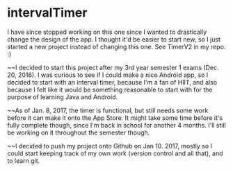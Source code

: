 # intervalTimer

I have since stopped working on this one since I wanted to drastically change the design of the app. I thought it'd be easier to start new, so I just started a new project instead of changing this one. See TimerV2 in my repo. :) 

~~I decided to start this project after my 3rd year semester 1 exams (Dec. 20, 2016). I was curious to see if I could make a
nice Android app, so I decided to start with an interval timer, because I'm a fan of HIIT, and also because I felt like it
would be something reasonable to start with for the purpose of learning Java and Android.

~~As of Jan. 8, 2017, the timer is functional, but still needs some work before it can make it onto the App Store. It might take
some time before it's fully complete though, since I'm back in school for another 4 months. I'll still be working on it throughout
the semester though.

~~I decided to push my project onto Github on Jan 10. 2017, mostly so I could start keeping track of my own work (version control and
all that), and to learn git. 
